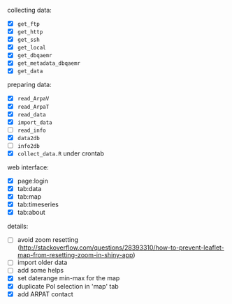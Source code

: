 collecting data:

- [x] `get_ftp`
- [x] `get_http`
- [x] `get_ssh`
- [x] `get_local`
- [x] `get_dbqaemr`
- [x] `get_metadata_dbqaemr`
- [x] `get_data`

preparing data:

- [x] `read_ArpaV`
- [x] `read_ArpaT`
- [x] `read_data`
- [x] `import_data`
- [ ] `read_info`
- [x] `data2db`
- [ ] `info2db`
- [x] `collect_data.R` under crontab

web interface:

- [x] page:login
- [x] tab:data
- [x] tab:map
- [x] tab:timeseries
- [x] tab:about

details:
- [ ] avoid zoom resetting (http://stackoverflow.com/questions/28393310/how-to-prevent-leaflet-map-from-resetting-zoom-in-shiny-app)
- [ ] import older data
- [ ] add some helps
- [x] set daterange min-max for the map
- [x] duplicate PoI selection in 'map' tab
- [x] add ARPAT contact